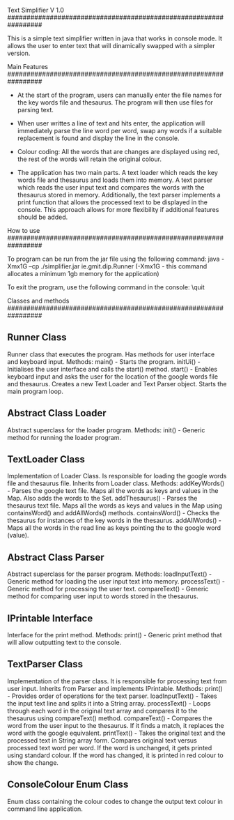 Text Simplifier V 1.0
#################################################################

This is a simple text simplifier written in java that works in console mode. 
It allows the user to enter text that will dinamically swapped with a simpler version.


Main Features
#################################################################

- At the start of the program, users can manually enter the file names for the key words file and thesaurus. The program will then use files for parsing text.

- When user writtes a line of text and hits enter, the application will immediately parse the line word per word, swap any words if a suitable replacement is found and display the line in the console.

- Colour coding: All the words that are changes are displayed using red, the rest of the words will retain the original colour.

- The application has two main parts. 
A text loader which reads the key words file and thesaurus and loads them into memory.
A text parser which reads the user input text and compares the words with the thesaurus stored in memory. Additionally, the text parser implements a print function that allows the processed text to be displayed in the console.
This approach allows for more flexibility if additional features should be added.


How to use
#################################################################

To program can be run from the jar file using the following command:
java -Xmx1G –cp ./simplifier.jar ie.gmit.dip.Runner
(-Xmx1G - this command allocates a minimum 1gb memory for the application)

To exit the program, use the following command in the console:
\quit

Classes and methods
#################################################################

Runner Class
---------------------
Runner class that executes the program. Has methods for user interface and keyboard input.
Methods:
main() - Starts the program.
initUi() - Initialises the user interface and calls the start() method.
start() - Enables keyboard input and asks the user for the location of the google words file and thesaurus. Creates a new Text Loader and Text Parser object. Starts the main program loop.

Abstract Class Loader
-----------------------
Abstract superclass for the loader program.
Methods:
init() - Generic method for running the loader program.

TextLoader Class
-----------------------
Implementation of Loader Class. Is responsible for loading the google words file and thesaurus file. Inherits from Loader class.
Methods:
addKeyWords() - Parses the google text file. Maps all the words as keys and values in the Map. Also adds the words to the Set.
addThesaurus() - Parses the thesaurus text file. Maps all the words as keys and values in the Map using containsWord() and addAllWords() methods.
containsWord() - Checks the thesaurus for instances of the key words in the thesaurus.
addAllWords() - Maps all the words in the read line as keys pointing the to the google word (value).

Abstract Class Parser
------------------------
Abstract superclass for the parser program.
Methods:
loadInputText() - Generic method for loading the user input text into memory.
processText() - Generic method for processing the user text.
compareText() - Generic method for comparing user input to words stored in the thesaurus.

IPrintable Interface
------------------------
Interface for the print method.
Methods:
print() - Generic print method that will allow outputting text to the console.

TextParser Class
------------------------
Implementation of the parser class. It is responsible for processing text from user input. Inherits from Parser and implements IPrintable.
Methods:
print() - Provides order of operations for the text parser.
loadInputText() - Takes the input text line and splits it into a String array.
processText() - Loops through each word in the original text array and compares it to the thesaurus using compareText() method.
compareText() - Compares the word from the user input to the thesaurus. If it finds a match, it replaces the word with the google equivalent.
printText() - Takes the original text and the processed text in String array form. Compares original text versus processed text word per word. If the word is unchanged, it gets printed using standard colour. If the word has changed, it is printed in red colour to show the change.

ConsoleColour Enum Class
--------------------------
Enum class containing the colour codes to change the output text colour in command line application.
